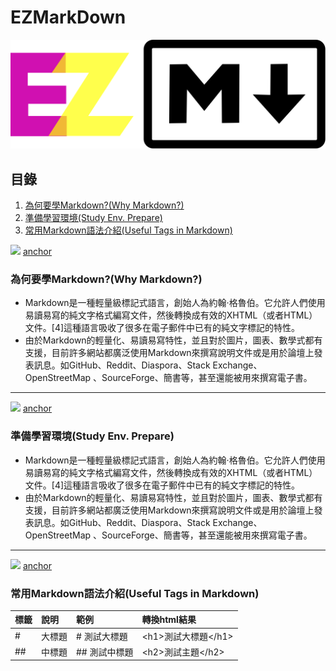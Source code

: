 # EZMarkDown
![logo](ezmd-logo.svg)

## 目錄
1. [為何要學Markdown?(Why Markdown?)](#why-markdown)
2. [準備學習環境(Study Env. Prepare)](#study-environment-prepare)
3. [常用Markdown語法介紹(Useful Tags in Markdown)](#useful-tags-in-markdown)

![](https://image.freepik.com/free-vector/colorful-abstract-banner-design-templates_53876-60595.jpg)
[anchor](why-markdown)

### 為何要學Markdown?(Why Markdown?)
* Markdown是一種輕量級標記式語言，創始人為約翰·格魯伯。它允許人們使用易讀易寫的純文字格式編寫文件，然後轉換成有效的XHTML（或者HTML）文件。[4]這種語言吸收了很多在電子郵件中已有的純文字標記的特性。
* 由於Markdown的輕量化、易讀易寫特性，並且對於圖片，圖表、數學式都有支援，目前許多網站都廣泛使用Markdown來撰寫說明文件或是用於論壇上發表訊息。如GitHub、Reddit、Diaspora、Stack Exchange、OpenStreetMap 、SourceForge、簡書等，甚至還能被用來撰寫電子書。
-----

![](https://image.freepik.com/free-vector/vector-abstract-banner-modern-web-template_53295-38.jpg)
[anchor](study-environment-prepare)

### 準備學習環境(Study Env. Prepare)
* Markdown是一種輕量級標記式語言，創始人為約翰·格魯伯。它允許人們使用易讀易寫的純文字格式編寫文件，然後轉換成有效的XHTML（或者HTML）文件。[4]這種語言吸收了很多在電子郵件中已有的純文字標記的特性。
* 由於Markdown的輕量化、易讀易寫特性，並且對於圖片，圖表、數學式都有支援，目前許多網站都廣泛使用Markdown來撰寫說明文件或是用於論壇上發表訊息。如GitHub、Reddit、Diaspora、Stack Exchange、OpenStreetMap 、SourceForge、簡書等，甚至還能被用來撰寫電子書。
-----

![](https://image.freepik.com/free-vector/colorful-abstract-banner-design-templates_53876-60598.jpg)
[anchor](useful-tags-in-markdown)

### 常用Markdown語法介紹(Useful Tags in Markdown)
標籤 | 說明 | 範例 | 轉換html結果
:-- | :-- | :-- | :--
#| 大標題 | # 測試大標題 | &lt;h1&gt;測試大標題&lt;/h1&gt;
##| 中標題 | ## 測試中標題 | &lt;h2&gt;測試主題&lt;/h2&gt;
